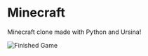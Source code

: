 # Minecraft
Minecraft clone made with Python and Ursina!

![Finished Game](https://pbs.twimg.com/media/FJ39nH_aUAAU7G4?format=jpg&name=large "Finished Game")

